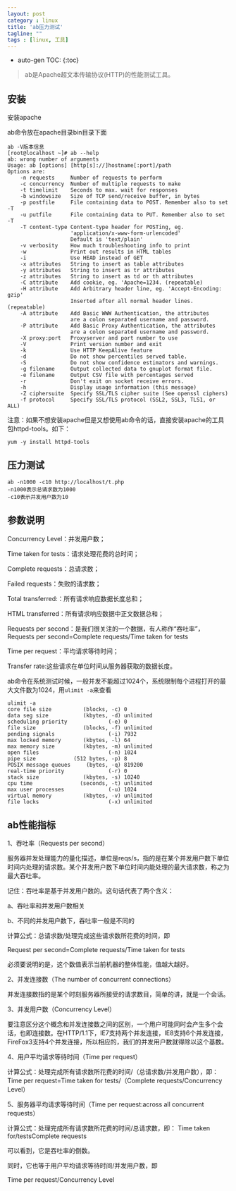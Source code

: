 ```yaml
---
layout: post
category : linux
title: 'ab压力测试'
tagline: ""
tags : [linux, 工具]
---
```


* auto-gen TOC:
{:toc}

> ab是Apache超文本传输协议(HTTP)的性能测试工具。

## 安装

安装apache

ab命令放在apache目录bin目录下面

<!--break-->

	ab -V版本信息
	[root@localhost ~]# ab --help
	ab: wrong number of arguments
	Usage: ab [options] [http[s]://]hostname[:port]/path
	Options are:
	    -n requests     Number of requests to perform
	    -c concurrency  Number of multiple requests to make
	    -t timelimit    Seconds to max. wait for responses
	    -b windowsize   Size of TCP send/receive buffer, in bytes
	    -p postfile     File containing data to POST. Remember also to set -T
	    -u putfile      File containing data to PUT. Remember also to set -T
	    -T content-type Content-type header for POSTing, eg.
	                    'application/x-www-form-urlencoded'
	                    Default is 'text/plain'
	    -v verbosity    How much troubleshooting info to print
	    -w              Print out results in HTML tables
	    -i              Use HEAD instead of GET
	    -x attributes   String to insert as table attributes
	    -y attributes   String to insert as tr attributes
	    -z attributes   String to insert as td or th attributes
	    -C attribute    Add cookie, eg. 'Apache=1234. (repeatable)
	    -H attribute    Add Arbitrary header line, eg. 'Accept-Encoding: gzip'
	                    Inserted after all normal header lines. (repeatable)
	    -A attribute    Add Basic WWW Authentication, the attributes
	                    are a colon separated username and password.
	    -P attribute    Add Basic Proxy Authentication, the attributes
	                    are a colon separated username and password.
	    -X proxy:port   Proxyserver and port number to use
	    -V              Print version number and exit
	    -k              Use HTTP KeepAlive feature
	    -d              Do not show percentiles served table.
	    -S              Do not show confidence estimators and warnings.
	    -g filename     Output collected data to gnuplot format file.
	    -e filename     Output CSV file with percentages served
	    -r              Don't exit on socket receive errors.
	    -h              Display usage information (this message)
	    -Z ciphersuite  Specify SSL/TLS cipher suite (See openssl ciphers)
	    -f protocol     Specify SSL/TLS protocol (SSL2, SSL3, TLS1, or ALL)
	

注意：如果不想安装apache但是又想使用ab命令的话，直接安装apache的工具包httpd-tools。如下：

	yum -y install httpd-tools


## 压力测试

	ab -n1000 -c10 http://localhost/t.php 
	-n1000表示总请求数为1000
	-c10表示并发用户数为10

## 参数说明

Concurrency Level：并发用户数；

Time taken for tests：请求处理花费的总时间；

Complete requests：总请求数；

Failed requests：失败的请求数；

Total transferred:：所有请求响应数据长度总和；

HTML transferred：所有请求响应数据中正文数据总和；

Requests per second：是我们很关注的一个数据，有人称作“吞吐率”，Requests per second=Complete requests/Time taken for tests

Time per request：平均请求等待时间；

Transfer rate:这些请求在单位时间从服务器获取的数据长度。

ab命令在系统测试时候，一般并发不能超过1024个，系统限制每个进程打开的最大文件数为1024，用`ulimit -a`来查看

	ulimit -a
	core file size          (blocks, -c) 0
	data seg size           (kbytes, -d) unlimited
	scheduling priority             (-e) 0
	file size               (blocks, -f) unlimited
	pending signals                 (-i) 7932
	max locked memory       (kbytes, -l) 64
	max memory size         (kbytes, -m) unlimited
	open files                      (-n) 1024
	pipe size            (512 bytes, -p) 8
	POSIX message queues     (bytes, -q) 819200
	real-time priority              (-r) 0
	stack size              (kbytes, -s) 10240
	cpu time               (seconds, -t) unlimited
	max user processes              (-u) 1024
	virtual memory          (kbytes, -v) unlimited
	file locks                      (-x) unlimited

## ab性能指标

1、吞吐率（Requests per second）

服务器并发处理能力的量化描述，单位是reqs/s，指的是在某个并发用户数下单位时间内处理的请求数。某个并发用户数下单位时间内能处理的最大请求数，称之为最大吞吐率。

记住：吞吐率是基于并发用户数的。这句话代表了两个含义：

a、吞吐率和并发用户数相关

b、不同的并发用户数下，吞吐率一般是不同的

计算公式：总请求数/处理完成这些请求数所花费的时间，即

Request per second=Complete requests/Time taken for tests

必须要说明的是，这个数值表示当前机器的整体性能，值越大越好。

2、并发连接数（The number of concurrent connections）

并发连接数指的是某个时刻服务器所接受的请求数目，简单的讲，就是一个会话。

3、并发用户数（Concurrency Level）

要注意区分这个概念和并发连接数之间的区别，一个用户可能同时会产生多个会话，也即连接数。在HTTP/1.1下，IE7支持两个并发连接，IE8支持6个并发连接，FireFox3支持4个并发连接，所以相应的，我们的并发用户数就得除以这个基数。

4、用户平均请求等待时间（Time per request）

计算公式：处理完成所有请求数所花费的时间/（总请求数/并发用户数），即：
Time per request=Time taken for tests/（Complete requests/Concurrency Level）

5、服务器平均请求等待时间（Time per request:across all concurrent requests）

计算公式：处理完成所有请求数所花费的时间/总请求数，即：
Time taken for/testsComplete requests

可以看到，它是吞吐率的倒数。

同时，它也等于用户平均请求等待时间/并发用户数，即

Time per request/Concurrency Level
